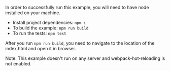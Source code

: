 In order to successfully run this example, you will need to have node installed on your machine.

* Install project dependencies: `npm i`
* To build the example: `npm run build`
* To run the tests: `npm test`

After you run `npm run build`, you need to navigate to the location of the index.html and open it in browser.

Note: This example doesn't run on any server and webpack-hot-reloading is not enabled.